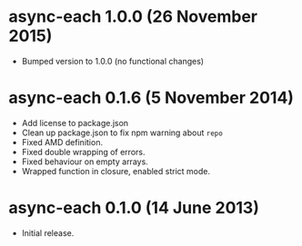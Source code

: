 # async-each 1.0.0 (26 November 2015)
* Bumped version to 1.0.0 (no functional changes)

# async-each 0.1.6 (5 November 2014)
* Add license to package.json
* Clean up package.json to fix npm warning about `repo`
* Fixed AMD definition.
* Fixed double wrapping of errors.
* Fixed behaviour on empty arrays.
* Wrapped function in closure, enabled strict mode.

# async-each 0.1.0 (14 June 2013)
* Initial release.
